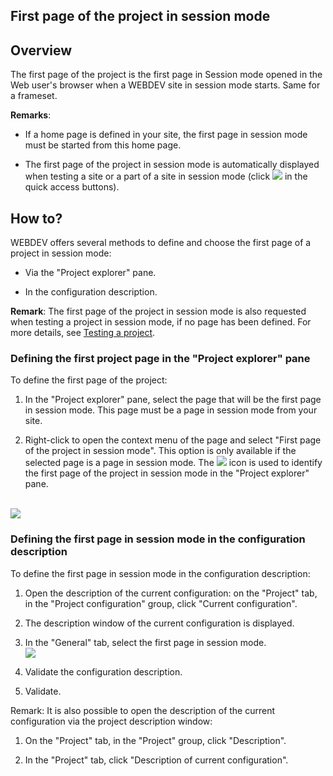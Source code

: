 


## First page of the project in session mode
			



<a name="NOTE1"></a>
<a name="NOTE1_1"></a>


## Overview
<a name="overview_ELTTEXTE000139"></a>
The first page of the project is the first page in Session mode opened in the Web user's browser when a WEBDEV site in session mode starts. Same for a frameset.

**Remarks**:

- If a home page is defined in your site, the first page in session mode must be started from this home page.

- The first page of the project in session mode is automatically displayed when testing a site or a part of a site in session mode (click ![](https://doc.pcsoft.fr/en-US/images/image.awp?langid=3&name=ico_GO_Projet_WB_bl.gif) in the quick access buttons).




<a name="NOTE2"></a>
<a name="NOTE2_1"></a>


## How to?
<a name="how_ELTTEXTE000163"></a>
WEBDEV offers several methods to define and choose the first page of a project in session mode:

- Via the "Project explorer" pane.

- In the configuration description.




**Remark**: The first page of the project in session mode is also requested when testing a project in session mode, if no page has been defined. For more details, see [Testing a project](../Editeurs/2019003.md).
<a name="NOTE2_2"></a>


### Defining the first project page in the "Project explorer" pane
<a name="defining_the_first_project_page_the_project_explorer_pane_ELTPARAGRAPHE000038"></a>

To define the first page of the project:

1. In the "Project explorer" pane, select the page that will be the first page in session mode. This page must be a page in session mode from your site.

2. Right-click to open the context menu of the page and select "First page of the project in session mode". This option is only available if the selected page is a page in session mode. 
	The ![](https://doc.pcsoft.fr/en-US/images/image.awp?langid=3&name=IconePremPage.gif) icon is used to identify the first page of the project in session mode in the "Project explorer" pane.

<br>![](https://doc.pcsoft.fr/en-US/images/image.awp?langid=3&name=PremPageVoletWWTV.gif)

<a name="NOTE2_4"></a>


### Defining the first page in session mode in the configuration description
<a name="defining_the_first_page_session_mode_the_configuration_description_ELTPARAGRAPHE000054"></a>

To define the first page in session mode in the configuration description: 

1. Open the description of the current configuration: on the "Project" tab, in the "Project configuration" group, click "Current configuration".

2. The description window of the current configuration is displayed. 

3. In the "General" tab, select the first page in session mode. <br>![](https://doc.pcsoft.fr/en-US/images/image.awp?langid=3&name=PremPageGraphe.gif&type=thumb)


4. Validate the configuration description.

5. Validate. 




Remark: It is also possible to open the description of the current configuration via the project description window: 

1. On the "Project" tab, in the "Project" group, click "Description". 

2. In the "Project" tab, click "Description of current configuration". 





